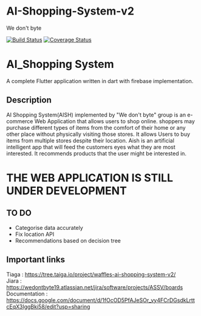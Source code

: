 # AI-Shopping-System-v2
We don't byte

[![Build Status](https://app.travis-ci.com/waffles-code/AI-Shopping-System-v22.svg?branch=main)](https://app.travis-ci.com/waffles-code/AI-Shopping-System-v22)
[![Coverage Status](https://coveralls.io/repos/github/waffles-code/AI-Shopping-System-v22/badge.svg?branch=master)](https://coveralls.io/github/waffles-code/AI-Shopping-System-v22?branch=master)

<!-- [![CI](https://github.com/Hardi-hood/AI-Shopping-System/actions/workflows/main.yml/badge.svg)](https://github.com/Hardi-hood/AI-Shopping-System/actions/workflows/main.yml) -->

# AI_Shopping System 

A complete Flutter application written in dart with firebase implementation.


## Description

AI Shopping System(AISH) implemented by "We don't byte" group is an e-commerce Web Application that allows users to shop online. 
shoppers may purchase different types of items from the comfort of their home or any other place without physically
visiting those stores. It allows Users to buy items from multiple stores despite their location. Aish is an artificial intelligent
app that will feed the customers eyes what they are most interested. It recommends products that the user might be interested in.

# THE WEB APPLICATION IS STILL UNDER DEVELOPMENT

## TO DO 
- Categorise data accurately
- Fix location API
- Recommendations based on decision tree

## Important links
Tiaga : https://tree.taiga.io/project/waffles-ai-shopping-system-v2/ <br />
Jiara : https://wedontbyte19.atlassian.net/jira/software/projects/ASSV/boards <br />
Documentation : https://docs.google.com/document/d/1fOcOD5PfAJeSOr_vy4FCrDGsdkLrttcEqX3IggBki58/edit?usp=sharing
